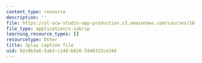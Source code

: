```yaml
---
content_type: resource
description: ''
file: https://ol-ocw-studio-app-production.s3.amazonaws.com/courses/18-065-matrix-methods-in-data-analysis-signal-processing-and-machine-learning-spring-2018/92c8b3a65ab3c148b6265948323ce344_L3-WFKCW-tY.srt
file_type: application/x-subrip
learning_resource_types: []
resourcetype: Other
title: 3play caption file
uid: 92c8b3a6-5ab3-c148-b626-5948323ce344
---
```

